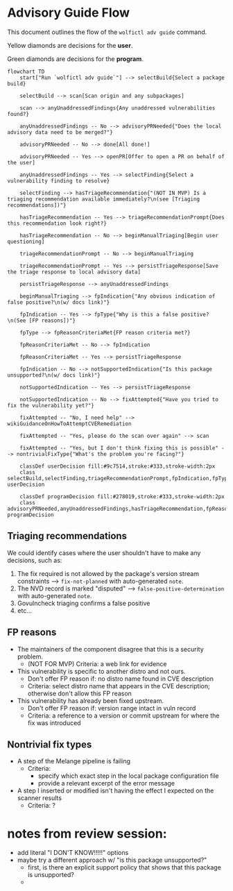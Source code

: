 # Advisory Guide Flow

This document outlines the flow of the `wolfictl adv guide` command.

Yellow diamonds are decisions for the **user**.

Green diamonds are decisions for the **program**.

```mermaid
flowchart TD
    start["Run `wolfictl adv guide`"] --> selectBuild{Select a package build}

    selectBuild --> scan[Scan origin and any subpackages]

    scan --> anyUnaddressedFindings{Any unaddressed vulnerabilities found?}

    anyUnaddressedFindings -- No --> advisoryPRNeeded{"Does the local advisory data need to be merged?"}

    advisoryPRNeeded -- No --> done[All done!]

    advisoryPRNeeded -- Yes --> openPR[Offer to open a PR on behalf of the user]

    anyUnaddressedFindings -- Yes --> selectFinding{Select a vulnerability finding to resolve}

    selectFinding --> hasTriageRecommendation{"(NOT IN MVP) Is a triaging recommendation available immediately?\n(see [Triaging recommendations])"}

    hasTriageRecommendation -- Yes --> triageRecommendationPrompt{Does this recommendation look right?}

    hasTriageRecommendation -- No --> beginManualTriaging[Begin user questioning]

    triageRecommendationPrompt -- No --> beginManualTriaging

    triageRecommendationPrompt -- Yes --> persistTriageResponse[Save the triage response to local advisory data]

    persistTriageResponse --> anyUnaddressedFindings

    beginManualTriaging --> fpIndication{"Any obvious indication of false positive?\n(w/ docs link)"}

    fpIndication -- Yes --> fpType{"Why is this a false positive?\n(See [FP reasons])"}

    fpType --> fpReasonCriteriaMet{FP reason criteria met?}

    fpReasonCriteriaMet -- No --> fpIndication

    fpReasonCriteriaMet -- Yes --> persistTriageResponse

    fpIndication -- No --> notSupportedIndication{"Is this package unsupported?\n(w/ docs link)"}

    notSupportedIndication -- Yes --> persistTriageResponse

    notSupportedIndication -- No --> fixAttempted{"Have you tried to fix the vulnerability yet?"}

    fixAttempted -- "No, I need help" --> wikiGuidanceOnHowToAttemptCVERemediation

    fixAttempted -- "Yes, please do the scan over again" --> scan

    fixAttempted -- "Yes, but I don't think fixing this is possible" --> nontrivialFixType{"What's the problem you're facing?"}

    classDef userDecision fill:#9c7514,stroke:#333,stroke-width:2px
    class selectBuild,selectFinding,triageRecommendationPrompt,fpIndication,fpType,fixAttempted,nontrivialFixType userDecision

    classDef programDecision fill:#278019,stroke:#333,stroke-width:2px
    class advisoryPRNeeded,anyUnaddressedFindings,hasTriageRecommendation,fpReasonCriteriaMet,notSupportedIndication programDecision
```

## Triaging recommendations

We could identify cases where the user shouldn't have to make any decisions, such as:

1. The fix required is not allowed by the package's version stream constraints --> `fix-not-planned` with auto-generated `note`.
1. The NVD record is marked "disputed" --> `false-positive-determination` with auto-generated `note`.
1. Govulncheck triaging confirms a false positive
1. etc...


## FP reasons

- The maintainers of the component disagree that this is a security problem.
    - (NOT FOR MVP) Criteria: a web link for evidence
- This vulnerability is specific to another distro and not ours.
    - Don't offer FP reason if: no distro name found in CVE description
    - Criteria: select distro name that appears in the CVE description; otherwise don't allow this FP reason
- This vulnerability has already been fixed upstream.
    - Don't offer FP reason if: version range intact in vuln record
    - Criteria: a reference to a version or commit upstream for where the fix was introduced

## Nontrivial fix types

- A step of the Melange pipeline is failing
    - Criteria:
        - specify which exact step in the local package configuration file
        - provide a relevant excerpt of the error message
- A step I inserted or modified isn't having the effect I expected on the scanner results
    - Criteria: ?

# notes from review session:

- add literal "I DON'T KNOW!!!!!" options
- maybe try a different approach w/ "is this package unsupported?"
    - first, is there an explicit support policy that shows that this package is unsupported?
    -
